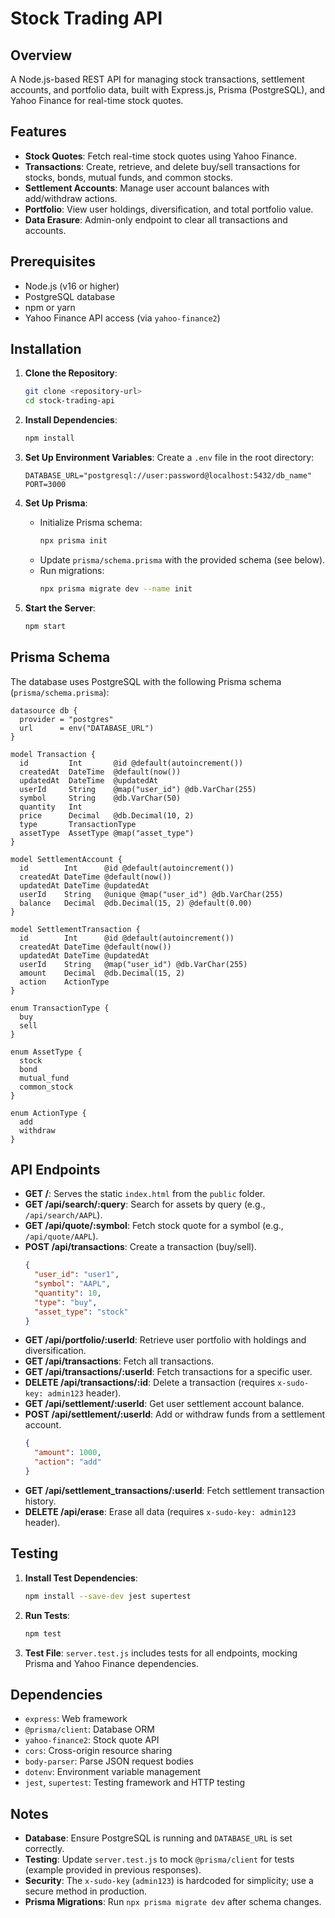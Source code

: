 # Stock Trading API

## Overview
A Node.js-based REST API for managing stock transactions, settlement accounts, and portfolio data, built with Express.js, Prisma (PostgreSQL), and Yahoo Finance for real-time stock quotes.

## Features
- **Stock Quotes**: Fetch real-time stock quotes using Yahoo Finance.
- **Transactions**: Create, retrieve, and delete buy/sell transactions for stocks, bonds, mutual funds, and common stocks.
- **Settlement Accounts**: Manage user account balances with add/withdraw actions.
- **Portfolio**: View user holdings, diversification, and total portfolio value.
- **Data Erasure**: Admin-only endpoint to clear all transactions and accounts.

## Prerequisites
- Node.js (v16 or higher)
- PostgreSQL database
- npm or yarn
- Yahoo Finance API access (via `yahoo-finance2`)

## Installation
1. **Clone the Repository**:
   ```bash
   git clone <repository-url>
   cd stock-trading-api
   ```

2. **Install Dependencies**:
   ```bash
   npm install
   ```

3. **Set Up Environment Variables**:
   Create a `.env` file in the root directory:
   ```
   DATABASE_URL="postgresql://user:password@localhost:5432/db_name"
   PORT=3000
   ```

4. **Set Up Prisma**:
   - Initialize Prisma schema:
     ```bash
     npx prisma init
     ```
   - Update `prisma/schema.prisma` with the provided schema (see below).
   - Run migrations:
     ```bash
     npx prisma migrate dev --name init
     ```

5. **Start the Server**:
   ```bash
   npm start
   ```

## Prisma Schema
The database uses PostgreSQL with the following Prisma schema (`prisma/schema.prisma`):

```prisma
datasource db {
  provider = "postgres"
  url      = env("DATABASE_URL")
}

model Transaction {
  id         Int       @id @default(autoincrement())
  createdAt  DateTime  @default(now())
  updatedAt  DateTime  @updatedAt
  userId     String    @map("user_id") @db.VarChar(255)
  symbol     String    @db.VarChar(50)
  quantity   Int
  price      Decimal   @db.Decimal(10, 2)
  type       TransactionType
  assetType  AssetType @map("asset_type")
}

model SettlementAccount {
  id        Int      @id @default(autoincrement())
  createdAt DateTime @default(now())
  updatedAt DateTime @updatedAt
  userId    String   @unique @map("user_id") @db.VarChar(255)
  balance   Decimal  @db.Decimal(15, 2) @default(0.00)
}

model SettlementTransaction {
  id        Int      @id @default(autoincrement())
  createdAt DateTime @default(now())
  updatedAt DateTime @updatedAt
  userId    String   @map("user_id") @db.VarChar(255)
  amount    Decimal  @db.Decimal(15, 2)
  action    ActionType
}

enum TransactionType {
  buy
  sell
}

enum AssetType {
  stock
  bond
  mutual_fund
  common_stock
}

enum ActionType {
  add
  withdraw
}
```

## API Endpoints
- **GET /**: Serves the static `index.html` from the `public` folder.
- **GET /api/search/:query**: Search for assets by query (e.g., `/api/search/AAPL`).
- **GET /api/quote/:symbol**: Fetch stock quote for a symbol (e.g., `/api/quote/AAPL`).
- **POST /api/transactions**: Create a transaction (buy/sell).
  ```json
  {
    "user_id": "user1",
    "symbol": "AAPL",
    "quantity": 10,
    "type": "buy",
    "asset_type": "stock"
  }
  ```
- **GET /api/portfolio/:userId**: Retrieve user portfolio with holdings and diversification.
- **GET /api/transactions**: Fetch all transactions.
- **GET /api/transactions/:userId**: Fetch transactions for a specific user.
- **DELETE /api/transactions/:id**: Delete a transaction (requires `x-sudo-key: admin123` header).
- **GET /api/settlement/:userId**: Get user settlement account balance.
- **POST /api/settlement/:userId**: Add or withdraw funds from a settlement account.
  ```json
  {
    "amount": 1000,
    "action": "add"
  }
  ```
- **GET /api/settlement_transactions/:userId**: Fetch settlement transaction history.
- **DELETE /api/erase**: Erase all data (requires `x-sudo-key: admin123` header).

## Testing
1. **Install Test Dependencies**:
   ```bash
   npm install --save-dev jest supertest
   ```

2. **Run Tests**:
   ```bash
   npm test
   ```

3. **Test File**: `server.test.js` includes tests for all endpoints, mocking Prisma and Yahoo Finance dependencies.

## Dependencies
- `express`: Web framework
- `@prisma/client`: Database ORM
- `yahoo-finance2`: Stock quote API
- `cors`: Cross-origin resource sharing
- `body-parser`: Parse JSON request bodies
- `dotenv`: Environment variable management
- `jest`, `supertest`: Testing framework and HTTP testing

## Notes
- **Database**: Ensure PostgreSQL is running and `DATABASE_URL` is set correctly.
- **Testing**: Update `server.test.js` to mock `@prisma/client` for tests (example provided in previous responses).
- **Security**: The `x-sudo-key` (`admin123`) is hardcoded for simplicity; use a secure method in production.
- **Prisma Migrations**: Run `npx prisma migrate dev` after schema changes.